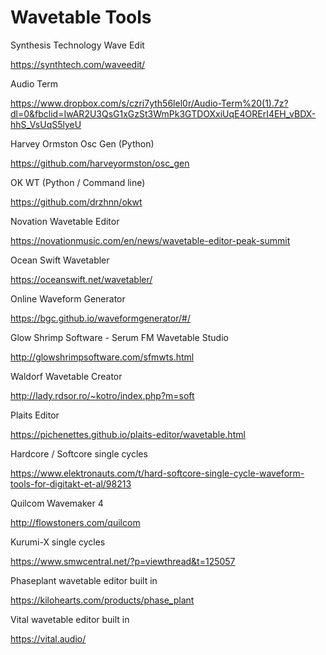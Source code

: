 # Wavetable Tools

Synthesis Technology Wave Edit

https://synthtech.com/waveedit/

Audio Term

https://www.dropbox.com/s/czri7yth56lel0r/Audio-Term%20(1).7z?dl=0&fbclid=IwAR2U3QsG1xGzSt3WmPk3GTDOXxiUqE4ORErI4EH_vBDX-hhS_VsUqS5lyeU

Harvey Ormston Osc Gen (Python)

https://github.com/harveyormston/osc_gen

OK WT (Python / Command line)

https://github.com/drzhnn/okwt

Novation Wavetable Editor

https://novationmusic.com/en/news/wavetable-editor-peak-summit

Ocean Swift Wavetabler

https://oceanswift.net/wavetabler/

Online Waveform Generator

https://bgc.github.io/waveformgenerator/#/

Glow Shrimp Software - Serum FM Wavetable Studio

http://glowshrimpsoftware.com/sfmwts.html

Waldorf Wavetable Creator

http://lady.rdsor.ro/~kotro/index.php?m=soft

Plaits Editor

https://pichenettes.github.io/plaits-editor/wavetable.html

Hardcore / Softcore single cycles

https://www.elektronauts.com/t/hard-softcore-single-cycle-waveform-tools-for-digitakt-et-al/98213

Quilcom Wavemaker 4

http://flowstoners.com/quilcom

Kurumi-X single cycles

https://www.smwcentral.net/?p=viewthread&t=125057

Phaseplant wavetable editor built in

https://kilohearts.com/products/phase_plant

Vital wavetable editor built in

https://vital.audio/
